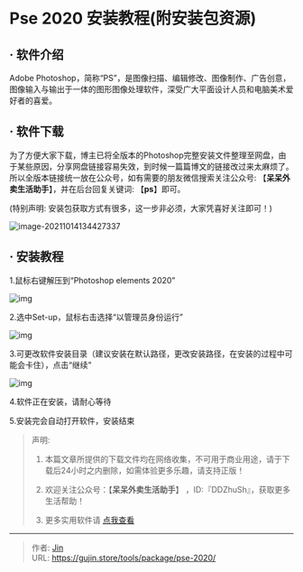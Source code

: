 # Pse 2020 安装教程(附安装包资源)


## · 软件介绍
Adobe Photoshop，简称“PS”，是图像扫描、编辑修改、图像制作、广告创意，图像输入与输出于一体的图形图像处理软件，深受广大平面设计人员和电脑美术爱好者的喜爱。

## · 软件下载
为了方便大家下载，博主已将全版本的Photoshop完整安装文件整理至网盘，由于某些原因，分享网盘链接容易失效，到时候一篇篇博文的链接改过来太麻烦了。所以全版本链接统一放在公众号，如有需要的朋友微信搜索关注公众号: 【**呆呆外卖生活助手**】，并在后台回复关键词: 【**ps**】即可。

(特别声明: 安装包获取方式有很多，这一步非必须，大家凭喜好关注即可！)

![image-20211014134427337](https://img.gujin.store/img/image-20211014134427337.png)

## · 安装教程

1.鼠标右键解压到“Photoshop elements 2020”

![img](https://img.gujin.store/img/v2-fbb22f1b83fd853eb2a797a5ad95f741_720w.png)

2.选中Set-up，鼠标右击选择“以管理员身份运行”

![img](https://img.gujin.store/img/v2-617c8ee50a14e838a4926bbb3d388f32_720w.png)

3.可更改软件安装目录（建议安装在默认路径，更改安装路径，在安装的过程中可能会卡住），点击“继续”

![img](https://img.gujin.store/img/v2-65510f01cdb6dd1e60f09d2c5c680457_720w.png)

4.软件正在安装，请耐心等待

5.安装完会自动打开软件，安装结束




> 声明: 
>
> 1. 本篇文章所提供的下载文件均在网络收集，不可用于商业用途，请于下载后24小时之内删除，如需体验更多乐趣，请支持正版！
>
> 2. 欢迎关注公众号：【**呆呆外卖生活助手**】 ，ID:『DDZhuSh』，获取更多生活帮助！
>
> 3. 更多实用软件请  [点我查看](/tools)


---

> 作者: [Jin](https://img.gujin.store/img/favicon.ico)  
> URL: https://gujin.store/tools/package/pse-2020/  

